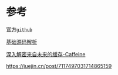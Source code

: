 # 

# 参考

[官方`github`](https://github.com/ben-manes/caffeine/wiki)

[基础源码解析](https://blog.csdn.net/l_dongyang/article/details/123294062)

[深入解密来自未来的缓存-Caffeine](https://juejin.cn/post/6844903670014803981)



https://juejin.cn/post/7117497031714865159